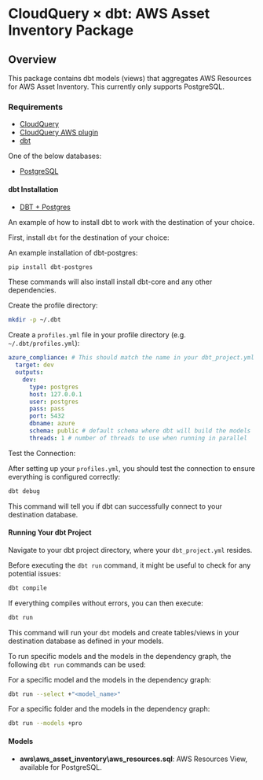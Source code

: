 # CloudQuery &times; dbt: AWS Asset Inventory Package
## Overview

This package contains dbt models (views) that aggregates AWS Resources for AWS Asset Inventory.  This currently only supports PostgreSQL.


### Requirements

- [CloudQuery](https://www.cloudquery.io/docs/quickstart)
- [CloudQuery AWS plugin](https://hub.cloudquery.io/plugins/source/cloudquery/aws)
- [dbt](https://docs.getdbt.com/docs/installation)
 
One of the below databases:

- [PostgreSQL](https://hub.cloudquery.io/plugins/destination/cloudquery/postgresql/v6.1.3/docs)

#### dbt Installation

- [DBT + Postgres](https://docs.getdbt.com/docs/core/connect-data-platform/postgres-setup)

An example of how to install dbt to work with the destination of your choice.

First, install `dbt` for the destination of your choice:

An example installation of dbt-postgres:

```bash
pip install dbt-postgres
```

These commands will also install install dbt-core and any other dependencies.

Create the profile directory:

```bash
mkdir -p ~/.dbt
```

Create a `profiles.yml` file in your profile directory (e.g. `~/.dbt/profiles.yml`):

```yaml
azure_compliance: # This should match the name in your dbt_project.yml
  target: dev
  outputs:
    dev:
      type: postgres
      host: 127.0.0.1
      user: postgres
      pass: pass
      port: 5432
      dbname: azure
      schema: public # default schema where dbt will build the models
      threads: 1 # number of threads to use when running in parallel
```

Test the Connection:

After setting up your `profiles.yml`, you should test the connection to ensure everything is configured correctly:

```bash
dbt debug
```

This command will tell you if dbt can successfully connect to your destination database.

#### Running Your dbt Project

Navigate to your dbt project directory, where your `dbt_project.yml` resides.

Before executing the `dbt run` command, it might be useful to check for any potential issues:

```bash
dbt compile
```

If everything compiles without errors, you can then execute:

```bash
dbt run
```

This command will run your `dbt` models and create tables/views in your destination database as defined in your models.

To run specific models and the models in the dependency graph, the following `dbt run` commands can be used:

For a specific model and the models in the dependency graph:

```bash
dbt run --select +"<model_name>"
```

For a specific folder and the models in the dependency graph:

```bash
dbt run --models +pro
```

#### Models

- **aws\aws_asset_inventory\aws_resources.sql**: AWS Resources View, available for PostgreSQL.
